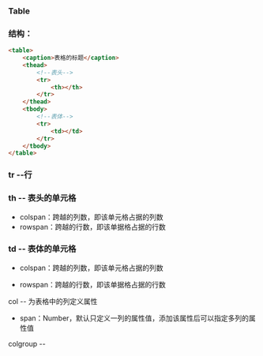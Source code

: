 ### Table

### 结构：

```markdown
<table>
    <caption>表格的标题</caption>
    <thead>
        <!--表头-->
        <tr>
            <th></th>
        </tr>
    </thead>
    <tbody>
        <!--表体-->
        <tr>
            <td></td>
        </tr>
    </tbody>
</table>
```

### 

### tr --行

### th -- 表头的单元格

* colspan：跨越的列数，即该单元格占据的列数
* rowspan：跨越的行数，即该单据格占据的行数

### td -- 表体的单元格

* colspan：跨越的列数，即该单元格占据的列数

* rowspan：跨越的行数，即该单据格占据的行数

col -- 为表格中的列定义属性

* span：Number，默认只定义一列的属性值，添加该属性后可以指定多列的属性值

colgroup --

